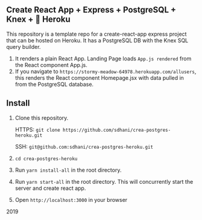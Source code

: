## Create React App + Express + PostgreSQL + Knex + :rocket: Heroku

This repository is a template repo for a create-react-app express project that can be hosted on Heroku. 
It has a PostgreSQL DB with the Knex SQL query builder.

1. It renders a plain React App. Landing Page loads `App.js rendered` from the React component App.js.
2. If you navigate to `https://stormy-meadow-64978.herokuapp.com/allusers`, this renders the React component Homepage.jsx with data pulled in from the PostgreSQL database.

## Install
1. Clone this repository.
    
    HTTPS:  `git clone https://github.com/sdhani/crea-postgres-heroku.git`
    
    SSH: `git@github.com:sdhani/crea-postgres-heroku.git`
    
2. `cd crea-postgres-heroku`
3. Run `yarn install-all` in the root directory.
6. Run `yarn start-all` in the root directory. This will concurrently start the server and create react app.
7. Open `http://localhost:3000` in your browser

2019
